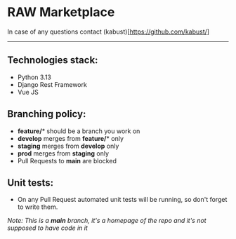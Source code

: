 # RAW Marketplace
In case of any questions contact (kabust)[https://github.com/kabust/]
<hr>

## Technologies stack:
* Python 3.13
* Django Rest Framework
* Vue JS

## Branching policy:
* **feature/*** should be a branch you work on
* **develop** merges from **feature/*** only
* **staging** merges from **develop** only
* **prod** merges from **staging** only
* Pull Requests to **main** are blocked

## Unit tests:
* On any Pull Request automated unit tests will be running, so don't forget to write them.


_Note: This is a **main** branch, it's a homepage of the repo and it's not supposed to have code in it_
